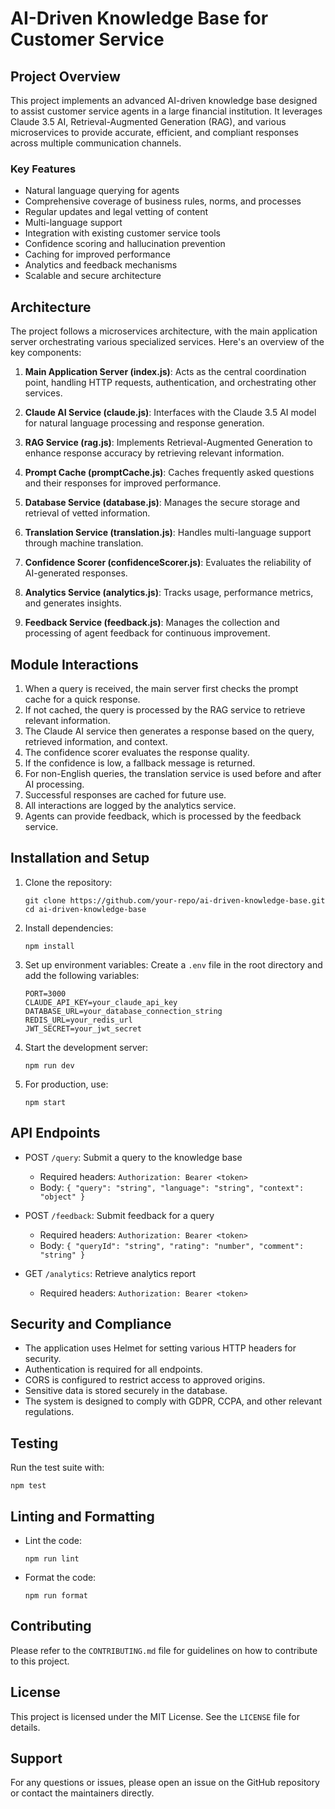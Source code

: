 # AI-Driven Knowledge Base for Customer Service

## Project Overview

This project implements an advanced AI-driven knowledge base designed to assist customer service agents in a large financial institution. It leverages Claude 3.5 AI, Retrieval-Augmented Generation (RAG), and various microservices to provide accurate, efficient, and compliant responses across multiple communication channels.

### Key Features

-   Natural language querying for agents
-   Comprehensive coverage of business rules, norms, and processes
-   Regular updates and legal vetting of content
-   Multi-language support
-   Integration with existing customer service tools
-   Confidence scoring and hallucination prevention
-   Caching for improved performance
-   Analytics and feedback mechanisms
-   Scalable and secure architecture

## Architecture

The project follows a microservices architecture, with the main application server orchestrating various specialized services. Here's an overview of the key components:

1. **Main Application Server (index.js)**: Acts as the central coordination point, handling HTTP requests, authentication, and orchestrating other services.

2. **Claude AI Service (claude.js)**: Interfaces with the Claude 3.5 AI model for natural language processing and response generation.

3. **RAG Service (rag.js)**: Implements Retrieval-Augmented Generation to enhance response accuracy by retrieving relevant information.

4. **Prompt Cache (promptCache.js)**: Caches frequently asked questions and their responses for improved performance.

5. **Database Service (database.js)**: Manages the secure storage and retrieval of vetted information.

6. **Translation Service (translation.js)**: Handles multi-language support through machine translation.

7. **Confidence Scorer (confidenceScorer.js)**: Evaluates the reliability of AI-generated responses.

8. **Analytics Service (analytics.js)**: Tracks usage, performance metrics, and generates insights.

9. **Feedback Service (feedback.js)**: Manages the collection and processing of agent feedback for continuous improvement.

## Module Interactions

1. When a query is received, the main server first checks the prompt cache for a quick response.
2. If not cached, the query is processed by the RAG service to retrieve relevant information.
3. The Claude AI service then generates a response based on the query, retrieved information, and context.
4. The confidence scorer evaluates the response quality.
5. If the confidence is low, a fallback message is returned.
6. For non-English queries, the translation service is used before and after AI processing.
7. Successful responses are cached for future use.
8. All interactions are logged by the analytics service.
9. Agents can provide feedback, which is processed by the feedback service.

## Installation and Setup

1. Clone the repository:

    ```
    git clone https://github.com/your-repo/ai-driven-knowledge-base.git
    cd ai-driven-knowledge-base
    ```

2. Install dependencies:

    ```
    npm install
    ```

3. Set up environment variables:
   Create a `.env` file in the root directory and add the following variables:

    ```
    PORT=3000
    CLAUDE_API_KEY=your_claude_api_key
    DATABASE_URL=your_database_connection_string
    REDIS_URL=your_redis_url
    JWT_SECRET=your_jwt_secret
    ```

4. Start the development server:

    ```
    npm run dev
    ```

5. For production, use:
    ```
    npm start
    ```

## API Endpoints

-   POST `/query`: Submit a query to the knowledge base

    -   Required headers: `Authorization: Bearer <token>`
    -   Body: `{ "query": "string", "language": "string", "context": "object" }`

-   POST `/feedback`: Submit feedback for a query

    -   Required headers: `Authorization: Bearer <token>`
    -   Body: `{ "queryId": "string", "rating": "number", "comment": "string" }`

-   GET `/analytics`: Retrieve analytics report
    -   Required headers: `Authorization: Bearer <token>`

## Security and Compliance

-   The application uses Helmet for setting various HTTP headers for security.
-   Authentication is required for all endpoints.
-   CORS is configured to restrict access to approved origins.
-   Sensitive data is stored securely in the database.
-   The system is designed to comply with GDPR, CCPA, and other relevant regulations.

## Testing

Run the test suite with:

```
npm test
```

## Linting and Formatting

-   Lint the code:

    ```
    npm run lint
    ```

-   Format the code:
    ```
    npm run format
    ```

## Contributing

Please refer to the `CONTRIBUTING.md` file for guidelines on how to contribute to this project.

## License

This project is licensed under the MIT License. See the `LICENSE` file for details.

## Support

For any questions or issues, please open an issue on the GitHub repository or contact the maintainers directly.
